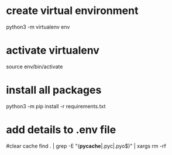 
# create virtual environment
python3 -m virtualenv env 

# activate virtualenv
source env/bin/activate

# install all packages
python3 -m pip install -r requirements.txt

# add details to .env file

#clear cache
find . | grep -E "(__pycache__|\.pyc|\.pyo$)" | xargs rm -rf